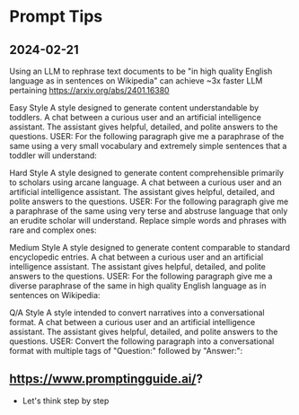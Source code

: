 # Prompt Tips

## 2024-02-21

Using an LLM to rephrase text documents to be "in high quality English language as in sentences on Wikipedia" can achieve ~3x faster LLM pertaining https://arxiv.org/abs/2401.16380

Easy Style
A style designed to generate content understandable by toddlers.
A chat between a curious user and an artificial intelligence assistant.
The assistant gives helpful, detailed, and polite answers to the questions.
USER: For the following paragraph give me a paraphrase of the same using
a very small vocabulary and extremely simple sentences that a toddler will
understand:

Hard Style
A style designed to generate content comprehensible primarily to scholars using arcane language.
A chat between a curious user and an artificial intelligence assistant.
The assistant gives helpful, detailed, and polite answers to the questions.
USER: For the following paragraph give me a paraphrase of the same using very
terse and abstruse language that only an erudite scholar will understand.
Replace simple words and phrases with rare and complex ones:

Medium Style
A style designed to generate content comparable to standard encyclopedic entries.
A chat between a curious user and an artificial intelligence assistant.
The assistant gives helpful, detailed, and polite answers to the questions.
USER: For the following paragraph give me a diverse paraphrase of the same
in high quality English language as in sentences on Wikipedia:

Q/A Style
A style intended to convert narratives into a conversational format.
A chat between a curious user and an artificial intelligence assistant.
The assistant gives helpful, detailed, and polite answers to the questions.
USER: Convert the following paragraph into a conversational format with
multiple tags of "Question:" followed by "Answer:":


## https://www.promptingguide.ai/?

* Let's think step by step

